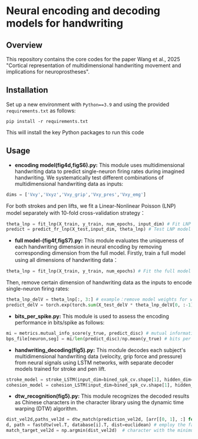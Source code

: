 # Neural encoding and decoding models for handwriting
## Overview
This repository contains the core codes for the paper Wang et al., 2025 "Cortical representation of multidimensional handwriting movement and implications for neuroprostheses".

## Installation
Set up a new environment with `Python==3.9` and using the provided `requirements.txt` as follows:
```
pip install -r requirements.txt
```
This will install the key Python packages to run this code

## Usage
* **encoding model(fig4d,figS6).py:**
This module uses multidimensional handwriting data to predict single-neuron firing rates during imagined handwriting. We systematically test different combinations of multidimensional handwriting data as inputs:
```Python
dims = ['Vxy','Vxyz','Vxy_grip','Vxy_pres','Vxy_emg']
```
For both strokes and pen lifts, we fit a Linear-Nonlinear Poisson (LNP) model separately with 10-fold cross-validation strategy：
```Python
theta_lnp = fit_lnp(X_train, y_train, num_epochs, input_dim) # Fit LNP model
predict = predict_fr_lnp(X_test,input_dim, theta_lnp) # Test LNP model
```
* **full model-(fig4f,figS7).py:**
This module evaluates the uniqueness of each handwriting dimension in neural encoding by removing corresponding dimension from the full model. Firstly, train a full model using all dimensions of handwriting data：
```Python
theta_lnp = fit_lnp(X_train, y_train, num_epochs) # Fit the full model
```
Then, remove certain dimension of handwriting data as the inputs to encode single-neuron firing rates:
```Python
theta_lnp_delV = theta_lnp[:, 3:] # example：remove model weights for velocity
predict_delV = torch.exp(torch.sum(X_test_delV * theta_lnp_delV[0, :-1], dim=1) + theta_lnp_delV[0, -1]) # example：predict reults after removing handwriting velocity from the input
```
* **bits_per_spike.py:**
This module is used to assess the encoding performance in bits/spike as follows:
```Python
mi = metrics.mutual_info_score(y_true, predict_disc) # mutual information
bps_file[neuron,seg] = mi/len(predict_disc)/np.mean(y_true) # bits per spike
```
* **handwriting_decoding(fig5).py:**
This module decodes each subject's multidimensional handwriting data (velocity, grip force and pressure) from neural signals using LSTM networks, with separate decoder models trained for stroke and pen lift.
```Python
stroke_model = stroke_LSTM(input_dim=bined_spk_cv.shape[1], hidden_dim=16, num_layers=1, output_dim=4).to('cuda')
cohesion_model = cohesion_LSTM(input_dim=bined_spk_cv.shape[1], hidden_dim=32, num_layers=1, output_dim=4).to('cuda')
```
* **dtw_recognition(fig5).py:**
This module recognizes the decoded results as Chinese characters in the character library using the dynamic time warping (DTW) algorithm.
```Python
dist_vel2d,paths_vel2d = dtw_match(prediction_vel2d, [arr[[0, 1], :] for arr in interp_library]) # example: using decoded velocity of each character to recognize.
d, path = fastdtw(vel.T, database[i].T, dist=euclidean) # employ the fastdtw algorithm to compute the warping path between decoded results and all character templates in the character library.
match_target_vel2d = np.argmin(dist_vel2d)  # character with the minimum distance is the recognition result.
```


